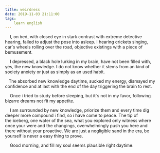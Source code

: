 ```yaml
---
title: weirdness
date: 2019-11-03 21:11:00
tags:
    learn english
---
```

<p>&#xA0;&#xA0;&#xA0; I, on bed, with closed eye in stark contrast with extreme detective hearing, failed to adjust the pose into asleep. I hearing crickets singing, car`s wheels rolling over the road,&#xA0;objective existings with a piece of bemusement.</p><p>&#xA0;&#xA0;&#xA0; I depressed, a black hole lurking in my brain, have not been filled with, yes, the new knowledge. I do not know whether&#xA0;it stems from an kind of society anxiety or just as simply as an used habit. </p><p>&#xA0;&#xA0; The absorbed new knowledge daytime, sucked my energy, dismayed my confidence&#xA0;and at last with the end of the day triggering the brain to rest.</p><p>&#xA0;&#xA0;&#xA0; Once i tried to study before sleeping, but it`s&#xA0;not in my favor, following bizarre dreams not fit my appetite.</p><p>&#xA0;&#xA0;&#xA0; I am surrounded by new knowledge, priorize them and&#xA0;every time dig deeper more&#xA0;compound i find, so i have come to peace. The&#xA0;tip of the&#xA0;iceberg,&#xA0;one water of the sea, what&#xA0;you explored only&#xA0;witness where once your were and the changings, overwhelmingly push you here and there without your proactive. We are just a negligible sand in the era, be yourself is never a easy thing to prove.</p><p>&#xA0;&#xA0;&#xA0; Good morning, and fill my soul seems plausible right daytime.</p>
